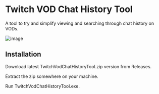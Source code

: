 # Twitch VOD Chat History Tool

A tool to try and simplify viewing and searching through chat history on VODs.

![image](https://user-images.githubusercontent.com/50642352/138579654-11a5f39d-a311-4ce8-95e7-3be54e35588a.png)

## Installation
Download latest TwitchVodChatHistoryTool.zip version from Releases.

Extract the zip somewhere on your machine.

Run TwitchVodChatHistoryTool.exe.
